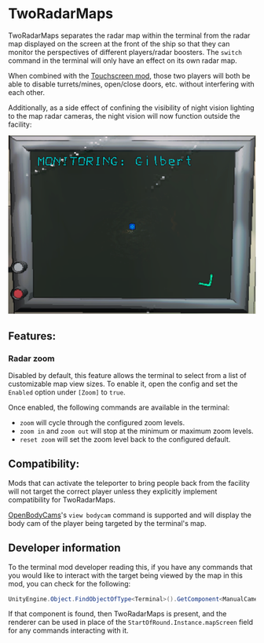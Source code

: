 # TwoRadarMaps
TwoRadarMaps separates the radar map within the terminal from the radar map displayed on the screen at the front of the ship so that they can monitor the perspectives of different players/radar boosters. The `switch` command in the terminal will only have an effect on its own radar map.

When combined with the [Touchscreen mod](https://thunderstore.io/c/lethal-company/p/TheDeadSnake/Touchscreen/), those two players will both be able to disable turrets/mines, open/close doors, etc. without interfering with each other.

Additionally, as a side effect of confining the visibility of night vision lighting to the map radar cameras, the night vision will now function outside the facility:

![Radar map view of outside the facility at night](https://raw.githubusercontent.com/Zaggy1024/LC_TwoRadarMaps/main/TwoRadarMaps/Package/outside_night.png)

## Features:

### Radar zoom
Disabled by default, this feature allows the terminal to select from a list of customizable map view sizes. To enable it, open the config and set the `Enabled` option under `[Zoom]` to `true`.

Once enabled, the following commands are available in the terminal:
- `zoom` will cycle through the configured zoom levels.
- `zoom in` and `zoom out` will stop at the minimum or maximum zoom levels.
- `reset zoom` will set the zoom level back to the configured default.

## Compatibility:
Mods that can activate the teleporter to bring people back from the facility will not target the correct player unless they explicitly implement compatibility for TwoRadarMaps.

[OpenBodyCams](https://thunderstore.io/c/lethal-company/p/Zaggy1024/OpenBodyCams/)'s `view bodycam` command is supported and will display the body cam of the player being targeted by the terminal's map.

## Developer information
To the terminal mod developer reading this, if you have any commands that you would like to interact with the target being viewed by the map in this mod, you can check for the following:

```cs
UnityEngine.Object.FindObjectOfType<Terminal>().GetComponent<ManualCameraRenderer>();
```

If that component is found, then TwoRadarMaps is present, and the renderer can be used in place of the `StartOfRound.Instance.mapScreen` field for any commands interacting with it.